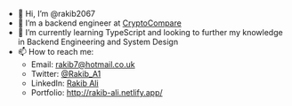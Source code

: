 - 👋 Hi, I’m @rakib2067
- 👀 I’m a backend engineer at [CryptoCompare](https://www.cryptocompare.com/)
- 🌱 I’m currently learning TypeScript and looking to further my knowledge in Backend Engineering and System Design
- 📫 How to reach me:
    - Email: rakib7@hotmail.co.uk 
    - Twitter: [@Rakib_A1](https://mobile.twitter.com/Rakib_A1)
    - LinkedIn: [Rakib Ali](https://www.linkedin.com/in/rakib-ali-89a815197/)
    - Portfolio: http://rakib-ali.netlify.app/

<!---
rakib2067/rakib2067 is a ✨ special ✨ repository because its `README.md` (this file) appears on your GitHub profile.
You can click the Preview link to take a look at your changes.
--->
